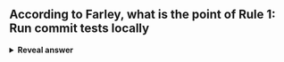 ## According to Farley, what is the point of Rule 1: Run commit tests locally
<details>
<summary><b>Reveal answer</b></summary>
The deployment pipeline is a valuable shared resource that one should avoid blocking with unnecessary test failures
</details>
